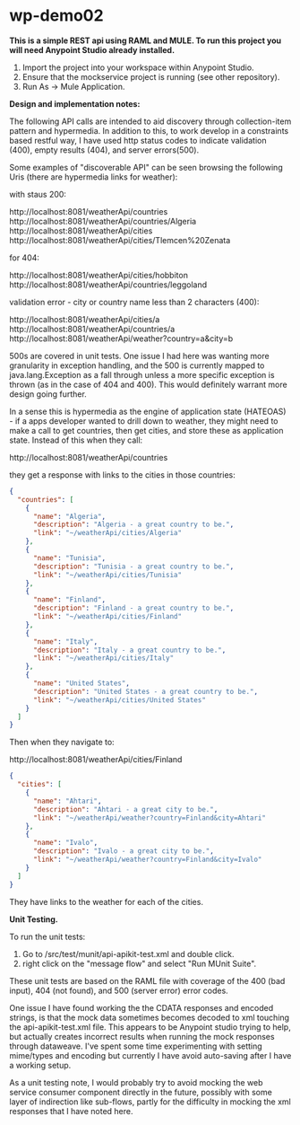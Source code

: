 # wp-demo02
**This is a simple REST api using RAML and MULE. To run this project you will need Anypoint Studio already installed.**

1. Import the project into your workspace within Anypoint Studio.
2. Ensure that the mockservice project is running (see other repository).
3. Run As -> Mule Application.

**Design and implementation notes:**

The following API calls are intended to aid discovery through collection-item pattern and hypermedia. In addition to this,
to work develop in a constraints based restful way, I have used http status codes to indicate validation (400), empty results (404), 
and server errors(500).

Some examples of "discoverable API" can be seen browsing the following Uris (there are hypermedia links for weather):

with staus 200:

http://localhost:8081/weatherApi/countries
http://localhost:8081/weatherApi/countries/Algeria
http://localhost:8081/weatherApi/cities
http://localhost:8081/weatherApi/cities/Tlemcen%20Zenata

for 404:

http://localhost:8081/weatherApi/cities/hobbiton
http://localhost:8081/weatherApi/countries/leggoland

validation error - city or country name less than 2 characters (400):

http://localhost:8081/weatherApi/cities/a
http://localhost:8081/weatherApi/countries/a
http://localhost:8081/weatherApi/weather?country=a&city=b

500s are covered in unit tests. One issue I had here was wanting more granularity in exception handling,
and the 500 is currently mapped to java.lang.Exception as a fall through unless a more specific
exception is thrown (as in the case of 404 and 400). This would definitely warrant more design going further.

In a sense this is hypermedia as the engine of application state (HATEOAS) - if a apps developer wanted to drill down to weather, 
they might need to make a call to get countries, then get cities, and store these as application state. Instead of this when they call:

http://localhost:8081/weatherApi/countries

they get a response with links to the cities in those countries:
```json
{
  "countries": [
    {
      "name": "Algeria",
      "description": "Algeria - a great country to be.",
      "link": "~/weatherApi/cities/Algeria"
    },
    {
      "name": "Tunisia",
      "description": "Tunisia - a great country to be.",
      "link": "~/weatherApi/cities/Tunisia"
    },
    {
      "name": "Finland",
      "description": "Finland - a great country to be.",
      "link": "~/weatherApi/cities/Finland"
    },
    {
      "name": "Italy",
      "description": "Italy - a great country to be.",
      "link": "~/weatherApi/cities/Italy"
    },
    {
      "name": "United States",
      "description": "United States - a great country to be.",
      "link": "~/weatherApi/cities/United States"
    }
  ]
}
```
Then when they navigate to:

http://localhost:8081/weatherApi/cities/Finland

```json
{
  "cities": [
    {
      "name": "Ahtari",
      "description": "Ahtari - a great city to be.",
      "link": "~/weatherApi/weather?country=Finland&city=Ahtari"
    },
    {
      "name": "Ivalo",
      "description": "Ivalo - a great city to be.",
      "link": "~/weatherApi/weather?country=Finland&city=Ivalo"
    }
  ]
}
```
They have links to the weather for each of the cities.

**Unit Testing.**

To run the unit tests:

1. Go to /src/test/munit/api-apikit-test.xml and double click.
2. right click on the "message flow" and select "Run MUnit Suite".

These unit tests are based on the RAML file with coverage of the 400 (bad input), 404 (not found), and 500 (server error) error codes.

One issue I have found working the the CDATA responses and encoded strings, is that the mock data sometimes becomes decoded to xml 
touching the api-apikit-test.xml file. This appears to be Anypoint studio trying to help, but actually creates incorrect results when running 
the mock responses through dataweave. I've spent some time experimenting with setting mime/types and encoding but currently I have avoid 
auto-saving after I have a working setup.

As a unit testing note, I would probably try to avoid mocking the web service consumer component directly in the future, possibly with some
layer of indirection like sub-flows, partly for the difficulty in mocking the xml responses that I have noted here.

